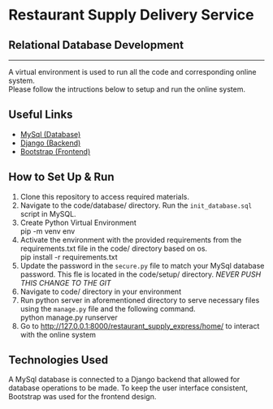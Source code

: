 # Restaurant Supply Delivery Service 
## Relational Database Development
--------------------------------------------------------------------------------

A virtual environment is used to run all the code and corresponding online system. <br />
Please follow the intructions below to setup and run the online system.

## Useful Links
* [MySql (Database)](https://www.mysql.com/)
* [Django (Backend)](https://www.djangoproject.com/)
* [Bootstrap (Frontend)](https://getbootstrap.com/)

## How to Set Up & Run
1. Clone this repository to access required materials.
2. Navigate to the code/database/ directory. Run the `init_database.sql` script in MySQL.
3. Create Python Virtual Environment <br />
   pip -m venv env
4. Activate the environment with the provided requirements from the requirements.txt file in the code/ directory based on os. <br />
   pip install -r requirements.txt
5. Update the password in the `secure.py` file to match your MySql database password. This fle is located in the code/setup/ directory. *NEVER PUSH THIS CHANGE TO THE GIT*
6. Navigate to code/ directory in your environment
7. Run python server in aforementioned directory to serve necessary files using the `manage.py` file and the following command. <br />
   python manage.py runserver
8. Go to http://127.0.0.1:8000/restaurant_supply_express/home/ to interact with the online system

## Technologies Used
A MySql database is connected to a Django backend that allowed for database operations to be made. 
To keep the user interface consistent, Bootstrap was used for the frontend design.
